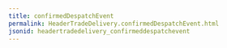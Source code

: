 ```yaml
---
title: confirmedDespatchEvent
permalink: HeaderTradeDelivery.confirmedDespatchEvent.html
jsonid: headertradedelivery_confirmeddespatchevent
---
```

